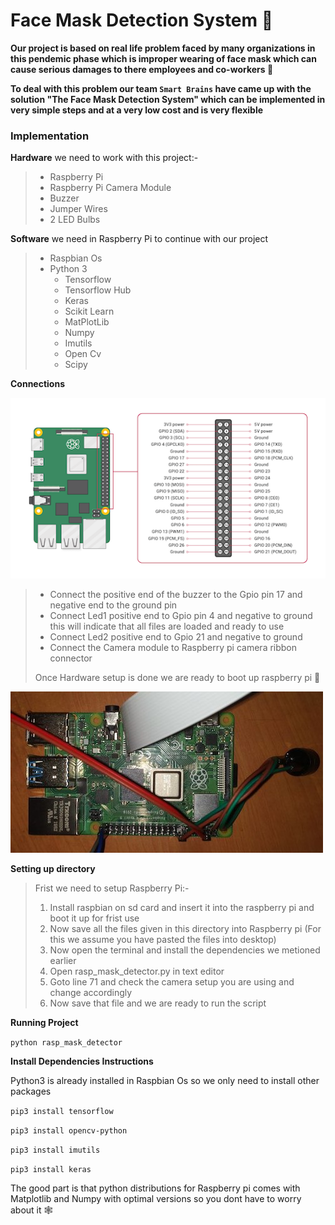 # Face Mask Detection System 🚀

**Our project is based on real life problem faced by many organizations in this pendemic phase which is improper wearing of face mask which can cause serious damages to there employees and co-workers 🤖**

**To deal with this problem our team `Smart Brains` have came up with the solution "The Face Mask Detection System" which can be implemented in very simple steps and at a very low cost and is very flexible**

### Implementation

**Hardware** we need to work with this project:-
<blockquote>
<ul>
    <li>Raspberry Pi</li>
    <li>Raspberry Pi Camera Module</li>
    <li>Buzzer </li>
    <li>Jumper Wires</li>
    <li>2 LED Bulbs</li>
</ul>
</blockquote>

**Software** we need in Raspberry Pi to continue with our project
<blockquote>
<ul>
    <li>Raspbian Os</li>
    <li>Python 3
        <ul>
            <li>Tensorflow</li>
            <li>Tensorflow Hub</li>
            <li>Keras</li>
            <li>Scikit Learn</li>
            <li>MatPlotLib</li>
            <li>Numpy</li>
            <li>Imutils</li>
            <li>Open Cv</li>
            <li>Scipy</li>
        </ul>
    </li>
</ul>
</blockquote>

**Connections**

![Gpio](GPIO.png)
<blockquote>
    <ul>
        <li>Connect the positive end of the buzzer to the Gpio pin 17 and negative end to the ground pin </li>
        <li>Connect Led1 positive end to Gpio pin 4 and negative to ground this will indicate that all files are loaded and ready to use</li>
        <li>Connect Led2 positive end to Gpio 21 and negative to ground</li>
        <li>Connect the Camera module to Raspberry pi camera ribbon connector</li>
    </ul>
    Once Hardware setup is done we are ready to boot up raspberry pi 🚀
</blockquote>

![resp](Raspbreeypi.jpg)

**Setting up directory**
<blockquote>
Frist we need to setup Raspberry Pi:-
    <ol>
        <li>Install raspbian on sd card and insert it into the raspberry pi and boot it up for frist use</li>
        <li>Now save all the files given in this directory into Raspberry pi (For this we assume you have pasted the files into desktop)</li>
        <li>Now open the terminal and install the dependencies we metioned earlier</li>
        <li>Open rasp_mask_detector.py in text editor</li>
        <li>Goto line 71 and check the camera setup you are using and change accordingly</li>
        <li>Now save that file and we are ready to run the script</li>
    </ol>
</blockquote>

**Running Project**

`python rasp_mask_detector`

**Install Dependencies Instructions**

Python3 is already installed in Raspbian Os so we only need to install other packages

`pip3 install tensorflow`

`pip3 install opencv-python`

`pip3 install imutils`

`pip3 install keras`

The good part is that python distributions for Raspberry pi comes with Matplotlib and Numpy with optimal versions so you dont have to worry about it 🕸
